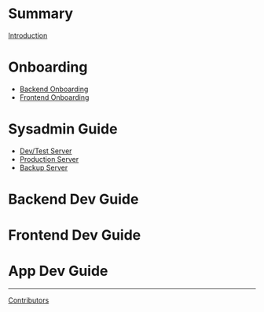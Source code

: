 # Summary

[Introduction](README.md)

# Onboarding

- [Backend Onboarding](onboarding-backend.md)
- [Frontend Onboarding](onboarding-frontend.md)

# Sysadmin Guide

- [Dev/Test Server]()
- [Production Server]()
- [Backup Server]()

# Backend Dev Guide

# Frontend Dev Guide

# App Dev Guide

--------

[Contributors]()
